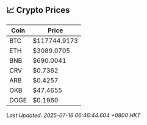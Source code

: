 ## 📈 Crypto Prices

| Coin | Price |
| ---- | ----- |
| BTC | $117744.9173 |
| ETH | $3089.0705 |
| BNB | $690.0041 |
| CRV | $0.7362 |
| ARB | $0.4257 |
| OKB | $47.4655 |
| DOGE | $0.1960 |

_Last Updated: 2025-07-16 06:46:44.604 +0800 HKT_